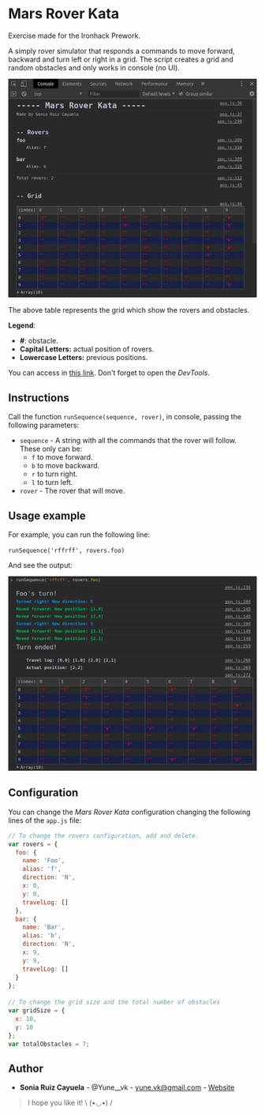 # Mars Rover Kata

Exercise made for the Ironhack Prework.

A simply rover simulator that responds a commands to move forward, backward and turn left or right in a grid. The script creates a grid and random obstacles and only works in console (no UI).

![Example of the script output in console](img/main-screenshot.png)

The above table represents the grid which show the rovers and obstacles.

**Legend**:

 - **#**: obstacle.
 - **Capital Letters:** actual position of rovers.
 - **Lowercase Letters:** previous positions.

You can access in [this link](https://yunevk.github.io/mars-rover-kata/). Don't forget to open the *DevTools*.

## Instructions

Call the function `runSequence(sequence, rover)`, in console, passing the following parameters: 

- `sequence` - A string with all the commands that the rover will follow. These only can be:
  - `f` to move forward.
  - `b` to move backward.
  - `r` to turn right.
  - `l` to turn left.
- `rover` - The rover that will move.

## Usage example

For example, you can run the following line:

`runSequence('rffrff', rovers.foo)`

And see the output:

![Example of the script output in console after run the above command](img/example-screenshot.png)

## Configuration

You can change the *Mars Rover Kata* configuration changing the following lines of the `app.js` file:

```javascript
// To change the rovers configuration, add and delete.
var rovers = {
  foo: {
    name: 'Foo',
    alias: 'f',
    direction: 'N', 
    x: 0, 
    y: 0, 
    travelLog: []
  }, 
  bar: {
    name: 'Bar',
    alias: 'b',
    direction: 'N', 
    x: 9, 
    y: 9, 
    travelLog: []
  }
};

// To change the grid size and the total number of obstacles
var gridSize = {
  x: 10,
  y: 10
};
var totalObstacles = 7;
```

## Author

- **Sonia Ruiz Cayuela** - @Yune__vk - yune.vk@gmail.com - [Website](https://yunevk.github.io)



>I hope you like it! \ (•◡•) /